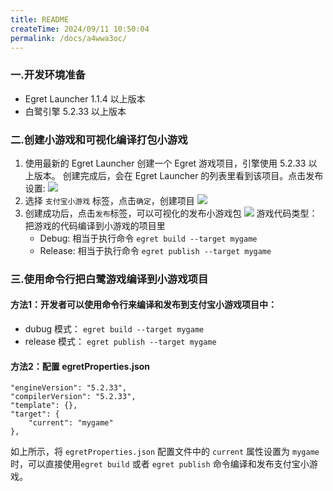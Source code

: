 ```yaml
---
title: README
createTime: 2024/09/11 10:50:04
permalink: /docs/a4wwa3oc/
---
```

### 一.开发环境准备

* Egret Launcher 1.1.4 以上版本
* 白鹭引擎 5.2.33 以上版本


### 二.创建小游戏和可视化编译打包小游戏

1. 使用最新的 Egret Launcher 创建一个 Egret 游戏项目，引擎使用 5.2.33 以上版本。
创建完成后，会在 Egret Launcher 的列表里看到该项目。点击发布设置:
![](p1.png)
2. 选择 `支付宝小游戏` 标签，点击`确定`，创建项目
![](p2.png)
3. 创建成功后，点击`发布`标签，可以可视化的发布小游戏包
![](p3.png)
游戏代码类型：把游戏的代码编译到小游戏的项目里
	* Debug: 相当于执行命令 `egret build --target mygame`
	* Release: 相当于执行命令 `egret publish --target mygame`



### 三.使用命令行把白鹭游戏编译到小游戏项目
#### 方法1：开发者可以使用命令行来编译和发布到支付宝小游戏项目中：
	
  * dubug 模式： ```egret build --target mygame```
  * release 模式： ```egret publish --target mygame```

#### 方法2：配置 egretProperties.json

```
"engineVersion": "5.2.33",
"compilerVersion": "5.2.33",
"template": {},
"target": {
	"current": "mygame"
},
```

如上所示，将 `egretProperties.json` 配置文件中的 `current` 属性设置为 `mygame` 时，可以直接使用```egret build``` 或者 ```egret publish``` 命令编译和发布支付宝小游戏。



